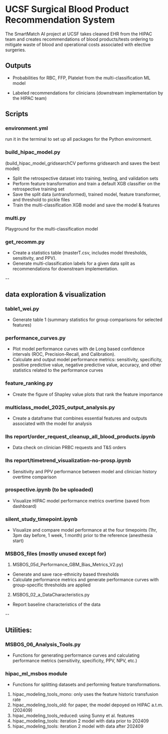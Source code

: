 # UCSF Surgical Blood Product Recommendation System
The SmartMatch AI project at UCSF takes cleaned EHR from the HIPAC team and creates recommendations of blood products/tests ordering to mitigate waste of blood and operational costs associated with elective surgeries. 

## Outputs
- Probabilities for RBC, FFP, Platelet from the multi-classification ML model

- Labeled recommendations for clinicians (downstream implementation by the HIPAC team)

## Scripts 

### environment.yml
run it in the terminal to set up all packages for the Python environment.

### build_hipac_model.py  
 (build_hipac_model_gridsearchCV performs gridsearch and saves the best model)
- Split the retrospective dataset into training, testing, and validation sets
- Perform feature transformation and train a default XGB classifier on the retrospective training set
- Save the split data (untransformed), trained model, feature transformer, and threshold to pickle files
- Train the multi-classification XGB model and save the model & features

### multi.py  
Playground for the multi-classification model

### get_recomm.py
- Create a statistics table (masterT.csv, includes model thresholds, sensitivity, and PPV).
- Generate multi-classification labels for a given data split as recommendations for downstream implementation. 

-- 
## data exploration & visualization

### table1_wei.py
- Generate table 1 (summary statistics for group comparisons for selected features)

### performance_curves.py
- Plot model performance curves with de Long based confidence intervals (ROC, Precision-Recall, and Calibration).
- Calculate and output model performance metrics: sensitivity, specificity, positive predictive value, negative predictive value, accuracy, and other statistics related to the performance curves

### feature_ranking.py
- Create the figure of Shapley value plots that rank the feature importance

### multiclass_model_2025_output_analysis.py
- Create a dataframe that combines essential features and outputs associated with the model for analysis

### lhs report/order_request_cleanup_all_blood_products.ipynb
- Data check on clinician PRBC requests and T&S orders

### lhs report/timetrend_visualization-no-prosp.ipynb
- Sensitivity and PPV performance between model and clinician history overtime comparison 

### prospective.ipynb (to be uploaded)
- Visualize HIPAC model performance metrics overtime (saved from dashboard)

### silent_study_timepoint.ipynb
- Visualize and compare model performance at the four timepoints (1hr, 3pm day before, 1 week, 1 month) prior to the reference (anesthesia start)

### MSBOS_files (mostly unused except for)
1. MSBOS_05d_Performance_GBM_Bias_Metrics_V2.py)
- Generate and save race-ethnicity based thresholds
- Calculate performance metrics and generate performance curves with group-specific thresholds are applied
2. MSBOS_02_a_DataCharacteristics.py
- Report baseline characteristics of the data

-- 
## Utilities:

### MSBOS_06_Analysis_Tools.py  
- Functions for generating performance curves and calculating performance metrics (sensitivity, specificity, PPV, NPV, etc.)

### hipac_ml_msbos module  
- Functions for splitting datasets and performing feature transformations.
1. hipac_modeling_tools_mono: only uses the feature historic transfusion rate
2. hipac_modeling_tools_old: for paper, the model depoyed on HIPAC a.t.m. (202409)
3. hipac_modeling_tools_reduced: using Sunny et al. features
4. hipac_modeling_tools: iteration 2 model with data prior to 202409
5. hipac_modeling_tools: iteration 2 model with data after 202409
